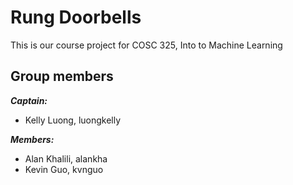 # Rung Doorbells
This is our course project for COSC 325, Into to Machine Learning



## Group members
***Captain:***
- Kelly Luong, luongkelly

***Members:***
- Alan Khalili, alankha
- Kevin Guo, kvnguo
